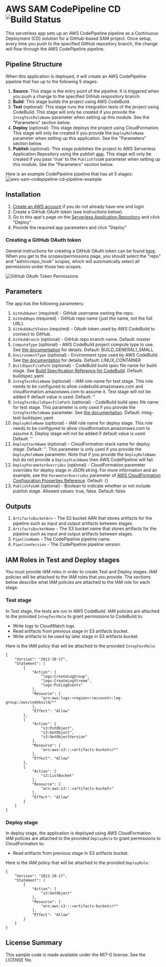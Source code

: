 # AWS SAM CodePipeline CD ![Build Status](https://codebuild.us-east-1.amazonaws.com/badges?uuid=eyJlbmNyeXB0ZWREYXRhIjoiSlYvZlpjVEttS0FjbXFyUEpvWFpwdGJtbTlSbjRTaEsranM4QjFpUWxUSTB4ZUdPeDROSlNTMW14bnRxM1l6YTRpUDZsSXg2L3hyRXpWN0ZxM1BpeGFBPSIsIml2UGFyYW1ldGVyU3BlYyI6Ik9pWWV1MXhKbnR6alB2NTUiLCJtYXRlcmlhbFNldFNlcmlhbCI6MX0%3D&branch=master)

This serverless app sets up an AWS CodePipeline pipeline as a Continuous Deployment (CD) solution for a GitHub-based SAM project. Once setup, every time you push to the specified GitHub repository branch, the change will flow through the AWS CodePipeline pipeline.

## Pipeline Structure

When this application is deployed, it will create an AWS CodePipeline pipeline that has up to the following 5 stages:
1. **Source**: This stage is the entry point of the pipeline. It is triggered when you push a change to the specified GitHub respository branch.
1. **Build**: This stage builds the project using AWS CodeBuild.
1. **Test** (optional): This stage runs the integration tests of the project using CodeBuild. This stage will only be created if you provide the `IntegTestRoleName` parameter when setting up this module. See the "Parameters" section below.
1. **Deploy** (optional): This stage deploys the project using CloudFormation. This stage will only be created if you provide the `DeployRoleName` parameter when setting up this application. See the "Parameters" section below.
1. **Publish** (optional): This stage publishes the project to AWS Serverless Application Repository using the publish [app](https://serverlessrepo.aws.amazon.com/applications/arn:aws:serverlessrepo:us-east-1:077246666028:applications~aws-serverless-codepipeline-serverlessrepo-publish). This stage will only be created if you pass 'true' to the `PublishToSAR` parameter when setting up this module. See the "Parameters" section below.

Here is an example CodePipeline pipeline that has all 5 stages:
![aws-sam-codepipeline-cd-pipeline-example](https://github.com/awslabs/aws-sam-codepipeline-cd/raw/master/images/aws-sam-codepipeline-cd-pipeline-example.png)

## Installation

1. [Create an AWS account](https://portal.aws.amazon.com/gp/aws/developer/registration/index.html) if you do not already have one and login
1. Create a GitHub OAuth token (see instructions below).
1. Go to this app's page on the [Serverless Application Repository](https://serverlessrepo.aws.amazon.com/applications/arn:aws:serverlessrepo:us-east-1:646794253159:applications~aws-sam-codepipeline-cd) and click "Deploy"
1. Provide the required app parameters and click "Deploy"

### Creating a GitHub OAuth token

General instructions for creating a GitHub OAuth token can be found [here](https://help.github.com/articles/creating-a-personal-access-token-for-the-command-line/). When you get to the scopes/permissions page, you should select the "repo" and "admin:repo_hook" scopes, which will automatically select all permissions under those two scopes.

![GitHub OAuth Token Permissions](https://github.com/awslabs/aws-sam-codepipeline-cd/raw/master/images/github-token-permissions.png)

## Parameters

The app has the following parameters:

1. `GitHubOwner` (required) - GitHub username owning the repo.
1. `GitHubRepo` (required) - GitHub repo name (just the name, not the full URL).
1. `GitHubOAuthToken` (required) - OAuth token used by AWS CodeBuild to connect to GitHub.
1. `GitHubBranch` (optional) - GitHub repo branch name. Default: master
1. `ComputeType` (optional) - AWS CodeBuild project compute type to use. See [the documentation](https://docs.aws.amazon.com/codebuild/latest/userguide/create-project.html#create-project-cli) for details. Default: BUILD_GENERAL1_SMALL
1. `EnvironmentType` (optional) - Environment type used by AWS CodeBuild. See [the documentation](https://docs.aws.amazon.com/codebuild/latest/userguide/create-project.html#create-project-cli) for details. Default: LINUX_CONTAINER
1. `BuildSpecFilePath` (optional) - CodeBuild build spec file name for build stage. See [Build Specification Reference for CodeBuild](https://docs.aws.amazon.com/codebuild/latest/userguide/build-spec-ref.html). Default: buildspec.yaml
1. `IntegTestRoleName` (optional) - IAM role name for test stage. This role needs to be configured to allow codebuild.amazonaws.com and cloudformation.amazonaws.com to assume it. Test stage will not be added if default value is used. Default: ''
1. `IntegTestBuildSpecFilePath` (optional) - CodeBuild build spec file name for test stage. This parameter is only used if you provide the `IntegTestRoleName` parameter. See [the documentation](https://docs.aws.amazon.com/codebuild/latest/userguide/build-spec-ref.html). Default: integ-test-buildspec.yaml
1. `DeployRoleName` (optional) - IAM role name for deploy stage. This role needs to be configured to allow cloudformation.amazonaws.com to assume it. Deploy stage will not be added if default value is used. Default: ''
1. `DeployStackName` (optional) - CloudFormation stack name for deploy stage. Default: ''. This parameter is only used if you provide the `DeployRoleName` parameter. Note that if you provide the `DeployRoleName` but do not provide a `DeployStackName` then AWS CodePipeline will fail.
1. `DeployParameterOverrides` (optional) - CloudFormation parameter overrides for deploy stage in JSON string. For more information and an example, see the `ParameterOverrides` parameter of [AWS CloudFormation Configuration Properties Reference](https://docs.aws.amazon.com/AWSCloudFormation/latest/UserGuide/continuous-delivery-codepipeline-action-reference.html#w2ab1c13c13b9). Default: {}
1. `PublishToSAR` (optional) - Boolean to indicate whether or not include publish stage. Allowed values: true, false. Default: false

## Outputs

1. `ArtifactsBucketArn` - The S3 bucket ARN that stores artifacts for the pipeline such as input and output artifacts between stages.
1. `ArtifactsBucketName` - The S3 bucket name that stores artifacts for the pipeline such as input and output artifacts between stages.
1. `PipelineName` - The CodePipeline pipeline name.
1. `PipelineVersion` - The CodePipeline pipeline version.

## IAM Roles in Test and Deploy stages

You must provide IAM roles in order to create Test and Deploy stages. IAM policies will be attached to the IAM roles that you provide. The sections below describe what IAM policies are attached to the IAM role for each stage.

### Test stage

In Test stage, the tests are run in AWS CodeBuild. IAM policies are attached to the provided `IntegTestRole` to grant permissions to CodeBuild to:
- Write logs to CloudWatch logs
- Read artifacts from previous stage in S3 artifacts bucket.
- Write artifacts to be used by later stage in S3 artifacts bucket.

Here is the IAM policy that will be attached to the provided `IntegTestRole`:

```
{
    "Version": "2012-10-17",
    "Statement": [
        {
            "Action": [
                "logs:CreateLogGroup",
                "logs:CreateLogStream",
                "logs:PutLogEvents"
            ],
            "Resource": [
                "arn:aws:logs:<region>:<account>:log-group:/aws/codebuild/*"
            ],
            "Effect": "Allow"
        },
        {
            "Action": [
                "s3:PutObject",
                "s3:GetObject",
                "s3:GetObjectVersion"
            ],
            "Resource": [
                "arn:aws:s3:::<artifacts-bucket>/*"
            ],
            "Effect": "Allow"
        },
        {
            "Action": [
                "s3:ListBucket"
            ],
            "Resource": [
                "arn:aws:s3:::<artifacts-bucket>"
            ],
            "Effect": "Allow"
        }
    ]
}
```

### Deploy stage

In deploy stage, the application is deployed using AWS CloudFormation. IAM policies are attached to the provided `DeployRole` to grant permissions to CloudFormation to:
- Read artifacts from previous stage in S3 artifacts bucket.

Here is the IAM policy that will be attached to the provided `DeployRole`:

```
{
    "Version": "2012-10-17",
    "Statement": [
        {
            "Action": [
                "s3:GetObject"
            ],
            "Resource": [
                "arn:aws:s3:::<artifacts-bucket>/*"
            ],
            "Effect": "Allow"
        }
    ]
}
```

## License Summary

This sample code is made available under the MIT-0 license. See the LICENSE file.
